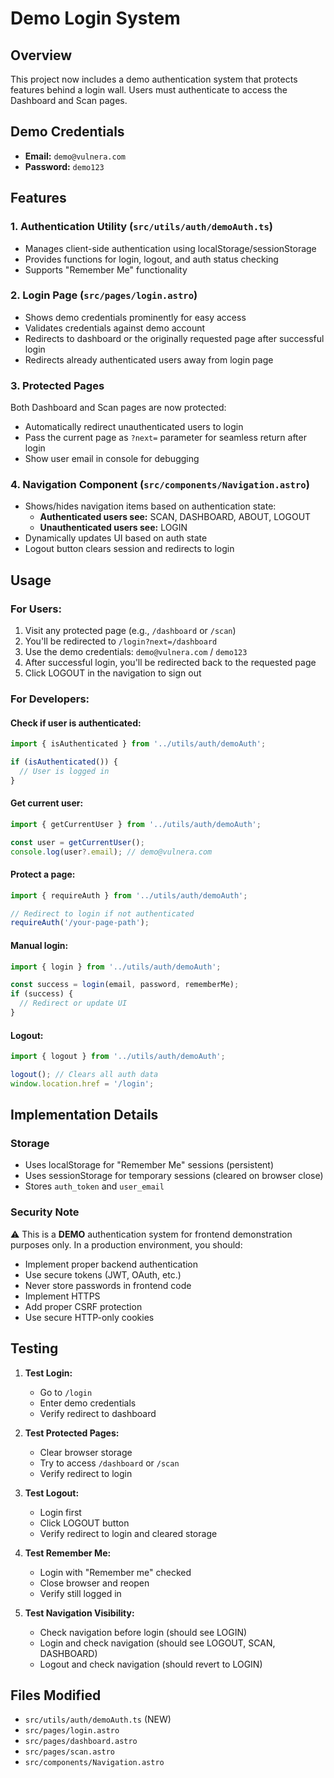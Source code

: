 # Demo Login System

## Overview
This project now includes a demo authentication system that protects features behind a login wall. Users must authenticate to access the Dashboard and Scan pages.

## Demo Credentials
- **Email:** `demo@vulnera.com`
- **Password:** `demo123`

## Features

### 1. Authentication Utility (`src/utils/auth/demoAuth.ts`)
- Manages client-side authentication using localStorage/sessionStorage
- Provides functions for login, logout, and auth status checking
- Supports "Remember Me" functionality

### 2. Login Page (`src/pages/login.astro`)
- Shows demo credentials prominently for easy access
- Validates credentials against demo account
- Redirects to dashboard or the originally requested page after successful login
- Redirects already authenticated users away from login page

### 3. Protected Pages
Both Dashboard and Scan pages are now protected:
- Automatically redirect unauthenticated users to login
- Pass the current page as `?next=` parameter for seamless return after login
- Show user email in console for debugging

### 4. Navigation Component (`src/components/Navigation.astro`)
- Shows/hides navigation items based on authentication state:
  - **Authenticated users see:** SCAN, DASHBOARD, ABOUT, LOGOUT
  - **Unauthenticated users see:** LOGIN
- Dynamically updates UI based on auth state
- Logout button clears session and redirects to login

## Usage

### For Users:
1. Visit any protected page (e.g., `/dashboard` or `/scan`)
2. You'll be redirected to `/login?next=/dashboard`
3. Use the demo credentials: `demo@vulnera.com` / `demo123`
4. After successful login, you'll be redirected back to the requested page
5. Click LOGOUT in the navigation to sign out

### For Developers:

#### Check if user is authenticated:
```typescript
import { isAuthenticated } from '../utils/auth/demoAuth';

if (isAuthenticated()) {
  // User is logged in
}
```

#### Get current user:
```typescript
import { getCurrentUser } from '../utils/auth/demoAuth';

const user = getCurrentUser();
console.log(user?.email); // demo@vulnera.com
```

#### Protect a page:
```typescript
import { requireAuth } from '../utils/auth/demoAuth';

// Redirect to login if not authenticated
requireAuth('/your-page-path');
```

#### Manual login:
```typescript
import { login } from '../utils/auth/demoAuth';

const success = login(email, password, rememberMe);
if (success) {
  // Redirect or update UI
}
```

#### Logout:
```typescript
import { logout } from '../utils/auth/demoAuth';

logout(); // Clears all auth data
window.location.href = '/login';
```

## Implementation Details

### Storage
- Uses localStorage for "Remember Me" sessions (persistent)
- Uses sessionStorage for temporary sessions (cleared on browser close)
- Stores `auth_token` and `user_email`

### Security Note
⚠️ This is a **DEMO** authentication system for frontend demonstration purposes only. In a production environment, you should:
- Implement proper backend authentication
- Use secure tokens (JWT, OAuth, etc.)
- Never store passwords in frontend code
- Implement HTTPS
- Add proper CSRF protection
- Use secure HTTP-only cookies

## Testing

1. **Test Login:**
   - Go to `/login`
   - Enter demo credentials
   - Verify redirect to dashboard

2. **Test Protected Pages:**
   - Clear browser storage
   - Try to access `/dashboard` or `/scan`
   - Verify redirect to login

3. **Test Logout:**
   - Login first
   - Click LOGOUT button
   - Verify redirect to login and cleared storage

4. **Test Remember Me:**
   - Login with "Remember me" checked
   - Close browser and reopen
   - Verify still logged in

5. **Test Navigation Visibility:**
   - Check navigation before login (should see LOGIN)
   - Login and check navigation (should see LOGOUT, SCAN, DASHBOARD)
   - Logout and check navigation (should revert to LOGIN)

## Files Modified
- `src/utils/auth/demoAuth.ts` (NEW)
- `src/pages/login.astro`
- `src/pages/dashboard.astro`
- `src/pages/scan.astro`
- `src/components/Navigation.astro`
